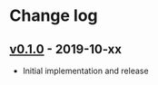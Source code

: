 # Change log

## [v0.1.0] - 2019-10-xx

* Initial implementation and release

[v0.1.0]: https://github.com/piotrmurach/tenpin/compare/v0.1.0..v0.0.0

